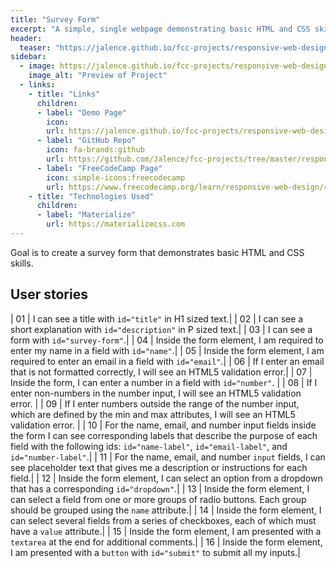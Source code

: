 ```yaml
---
title: "Survey Form"
excerpt: "A simple, single webpage demonstrating basic HTML and CSS skills. With forms and fields as a focal point."
header:
  teaser: "https://jalence.github.io/fcc-projects/responsive-web-design/02-survey-form/teaser.jpg"
sidebar:
  - image: https://jalence.github.io/fcc-projects/responsive-web-design/02-survey-form/teaser.jpg
    image_alt: "Preview of Project"
  - links:
    - title: "Links"
      children:
      - label: "Demo Page"
        icon: 
        url: https://jalence.github.io/fcc-projects/responsive-web-design/02-survey-form
      - label: "GitHub Repo"
        icon: fa-brands:github
        url: https://github.com/Jalence/fcc-projects/tree/master/responsive-web-design/02-survey-form
      - label: "FreeCodeCamp Page"
        icon: simple-icons:freecodecamp
        url: https://www.freecodecamp.org/learn/responsive-web-design/responsive-web-design-projects/build-a-survey-form
    - title: "Technologies Used"
      children:
      - label: "Materialize"
        url: https://materializecss.com
---
```


Goal is to create a survey form that demonstrates basic HTML and CSS skills. 

## User stories
<!-- User stories are short, simple descriptions of a feature/requirement told from the perspective of the user or client. 
For FreeCodeCamp, these are also used as tests to determine if the project satisfies the requirements of the assignment.
-->

| 01 | I can see a title with `id="title"` in H1 sized text.|
| 02 | I can see a short explanation with `id="description"` in P sized text.|
| 03 | I can see a form with `id="survey-form"`.|
| 04 | Inside the form element, I am required to enter my name in a field with `id="name"`.|
| 05 | Inside the form element, I am required to enter an email in a field with `id="email"`.|
| 06 | If I enter an email that is not formatted correctly, I will see an HTML5 validation error.|
| 07 | Inside the form, I can enter a number in a field with `id="number"`. |
| 08 | If I enter non-numbers in the number input, I will see an HTML5 validation error. |
| 09 | If I enter numbers outside the range of the number input, which are defined by the min and max attributes, I will see an HTML5 validation error. |
| 10 | For the name, email, and number input fields inside the form I can see corresponding labels that describe the purpose of each field with the following ids: `id="name-label"`, `id="email-label"`, and `id="number-label"`.|
| 11 | For the name, email, and number `input` fields, I can see placeholder text that gives me a description or instructions for each field.|
| 12 | Inside the form element, I can select an option from a dropdown that has a corresponding `id="dropdown"`.|
| 13 | Inside the form element, I can select a field from one or more groups of radio buttons. Each group should be grouped using the `name` attribute.|
| 14 | Inside the form element, I can select several fields from a series of checkboxes, each of which must have a `value` attribute.|
| 15 | Inside the form element, I am presented with a `textarea` at the end for additional comments.|
| 16 | Inside the form element, I am presented with a `button` with `id="submit"` to submit all my inputs.| 